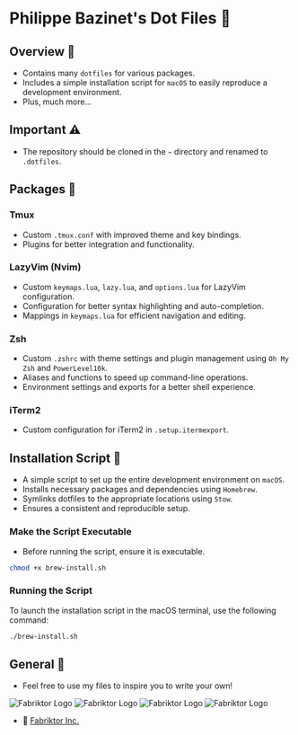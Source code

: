 # Philippe Bazinet's Dot Files 🔨

## Overview 📒

- Contains many `dotfiles` for various packages.
- Includes a simple installation script for `macOS` to easily reproduce a development environment.
- Plus, much more...

## Important ⚠️

- The repository should be cloned in the `~` directory and renamed to `.dotfiles`.

## Packages 📁

### Tmux

- Custom `.tmux.conf` with improved theme and key bindings.
- Plugins for better integration and functionality.

### LazyVim (Nvim)

- Custom `keymaps.lua`, `lazy.lua`, and `options.lua` for LazyVim configuration.
- Configuration for better syntax highlighting and auto-completion.
- Mappings in `keymaps.lua` for efficient navigation and editing.

### Zsh

- Custom `.zshrc` with theme settings and plugin management using `Oh My Zsh` and `PowerLevel10k`.
- Aliases and functions to speed up command-line operations.
- Environment settings and exports for a better shell experience.

### iTerm2

- Custom configuration for iTerm2 in `.setup.itermexport`.

## Installation Script 📜

- A simple script to set up the entire development environment on `macOS`.
- Installs necessary packages and dependencies using `Homebrew`.
- Symlinks dotfiles to the appropriate locations using `Stow`.
- Ensures a consistent and reproducible setup.

### Make the Script Executable

- Before running the script, ensure it is executable.

```bash
chmod +x brew-install.sh
```

### Running the Script

To launch the installation script in the macOS terminal, use the following command:

```bash
./brew-install.sh
```

## General 💬

- Feel free to use my files to inspire you to write your own!

![Fabriktor Logo](https://backend.fabriktor.com/filehub/img/gitlab/chubby.gif)
![Fabriktor Logo](https://backend.fabriktor.com/filehub/img/gitlab/screwdriver.gif)
![Fabriktor Logo](https://backend.fabriktor.com/filehub/img/gitlab/key.gif)
![Fabriktor Logo](https://backend.fabriktor.com/filehub/img/gitlab/boss.gif)

- 🔗 [Fabriktor Inc.](https://fabriktor.com)
